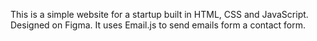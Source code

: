 This  is a simple website for a startup built in HTML, CSS and JavaScript. Designed on Figma. It uses Email.js to send emails form a contact form.
